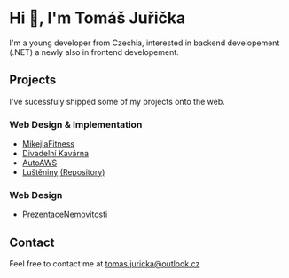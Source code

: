 # Hi 👋, I'm Tomáš Juřička
I'm a young developer from Czechia, interested in backend developement (.NET) a newly also in frontend developement.</h3>

## Projects
I've sucessfuly shipped some of my projects onto the web.

### Web Design & Implementation
- <a href="https://www.mikejlafitness.cz">MikejlaFitness</a>  
- <a href="https://www.kavarnaluhacovice.cz">Divadelní Kavárna</a>
- <a href="https://www.autoaws.cz">AutoAWS</a></li>
- <a href="https://www.lusteniny.eu">Luštěniny</a> <a href="https://github.com/mjanousek/lusteniny">(Repository)</a>

### Web Design
- <a href="https://www.prezentacenemovitosti.cz">PrezentaceNemovitosti</a></li>


## Contact
Feel free to contact me at <a href="mailto:tomas.juricka@outlook.cz">tomas.juricka@outlook.cz</a>
